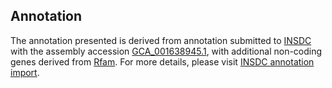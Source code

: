 

Annotation
----------

The annotation presented is derived from annotation submitted to
[INSDC](http://www.insdc.org) with the assembly accession
[GCA\_001638945.1](http://www.ebi.ac.uk/ena/data/view/GCA_001638945.1),
with additional non-coding genes derived from
[Rfam](http://rfam.xfam.org/). For more details, please visit [INSDC
annotation
import](http://ensemblgenomes.org/info/data/insdc_annotation).
